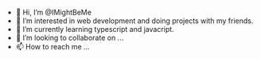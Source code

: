 - 👋 Hi, I’m @IMightBeMe
- 👀 I’m interested in web development and doing projects with my friends.
- 🌱 I’m currently learning typescript and javacript.
- 💞️ I’m looking to collaborate on ...
- 📫 How to reach me ...

<!---
IMightBeMe/IMightBeMe is a ✨ special ✨ repository because its `README.md` (this file) appears on your GitHub profile.
You can click the Preview link to take a look at your changes.
--->

